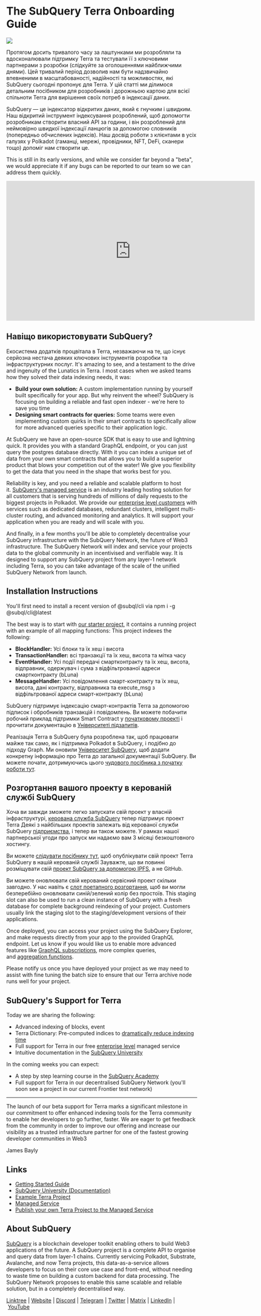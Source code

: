# The SubQuery Terra Onboarding Guide

![](https://miro.medium.com/max/1400/1*DiTE9KuzH0xHLojzGWxOuw.png)

Протягом досить тривалого часу за лаштунками ми розробляли та вдосконалювали підтримку Terra та тестували її з ключовими партнерами з розробки (слідкуйте за оголошеннями найближчими днями). Цей тривалий період дозволив нам бути надзвичайно впевненими в масштабованості, надійності та можливостях, які SubQuery сьогодні пропонує для Terra. У цій статті ми ділимося детальним посібником для розробників і дорожньою картою для всієї спільноти Terra для вирішення своїх потреб в індексації даних.

SubQuery — це індексатор відкритих даних, який є гнучким і швидким. Наш відкритий інструмент індексування розроблений, щоб допомогти розробникам створити власний API за години, і він розроблений для неймовірно швидкої індексації ланцюгів за допомогою словників (попередньо обчислених індексів). Наш досвід роботи з клієнтами в усіх галузях у Polkadot (гаманці, мережі, провідники, NFT, DeFi, сканери тощо) допоміг нам створити це.

This is still in its early versions, and while we consider far beyond a "beta", we would appreciate it if any bugs can be reported to our team so we can address them quickly.

<iframe width="656" height="369" src="https://www.youtube.com/embed/dS7h3isQCeA" title="YouTube video player" frameborder="0" allow="accelerometer; autoplay; clipboard-write; encrypted-media; gyroscope; picture-in-picture" allowfullscreen></iframe>

## Навіщо використовувати SubQuery?

Екосистема додатків процвітала в Terra, незважаючи на те, що існує серйозна нестача деяких ключових інструментів розробки та інфраструктурних послуг. It's amazing to see, and a testament to the drive and ingenuity of the Lunatics in Terra. I most cases when we asked teams how they solved their data indexing needs, it was:

- **Build your own solution:** A custom implementation running by yourself built specifically for your app. But why reinvent the wheel? SubQuery is focusing on building a reliable and fast open indexer - we're here to save you time
- **Designing smart contracts for queries:** Some teams were even implementing custom quirks in their smart contracts to specifically allow for more advanced queries specific to their application logic.

At SubQuery we have an open-source SDK that is easy to use and lightning quick. It provides you with a standard GraphQL endpoint, or you can just query the postgres database directly. With it you can index a unique set of data from your own smart contracts that allows you to build a superior product that blows your competition out of the water! We give you flexibility to get the data that you need in the shape that works best for you.

Reliability is key, and you need a reliable and scalable platform to host it. [SubQuery's managed service](https://subquery.network/managedservices) is an industry leading hosting solution for all customers that is serving hundreds of millions of daily requests to the biggest projects in Polkadot. We provide our [enterprise level customers](./20211228-enterprise-hosted.md) with services such as dedicated databases, redundant clusters, intelligent multi-cluster routing, and advanced monitoring and analytics. It will support your application when you are ready and will scale with you.

And finally, in a few months you'll be able to completely decentralise your SubQuery infrastructure with the SubQuery Network, the future of Web3 infrastructure. The SubQuery Network will index and service your projects data to the global community in an incentivised and verifiable way. It is designed to support any SubQuery project from any layer-1 network including Terra, so you can take advantage of the scale of the unified SubQuery Network from launch.

## Installation Instructions

You'll first need to install a recent version of @subql/cli via npm i -g @subql/cli@latest

The best way is to start with [our starter project](https://github.com/subquery/terra-subql-starter), it contains a running project with an example of all mapping functions: This project indexes the following:

- **BlockHandler:** Усі блоки та їх хеш і висота
- **TransactionHandler:** всі транзакції та їх хеш, висота та мітка часу
- **EventHandler:** Усі події передачі смартконтракту та їх хеш, висота, відправник, одержувач і сума з відфільтрованої адреси смартконтракту (bLuna)
- **MessageHandler:** Усі повідомлення смарт-контракту та їх хеш, висота, дані контракту, відправника та execute_msg з відфільтрованої адреси смарт-контракту (bLuna)

SubQuery підтримує індексацію смарт-контрактів Terra за допомогою підписок і обробників транзакцій і повідомлень. Ви можете побачити робочий приклад підтримки Smart Contract у [початковому проекті](https://github.com/subquery/terra-subql-starter) і прочитати документацію в [Університеті підзапитів](http://localhost:8080/build/manifest.html#mapping-handlers-and-filters).

Реалізація Terra в SubQuery була розроблена так, щоб працювати майже так само, як і підтримка Polkadot в SubQuery, і подібно до підходу Graph. Ми оновили [Університет SubQuery](https://university.subquery.network/), щоб додати конкретну інформацію про Terra до загальної документації SubQuery. Ви можете почати, дотримуючись цього [чудового посібника з початку роботи тут](http://university.subquery.network/quickstart/quickstart-terra.html).

## Розгортання вашого проекту в керованій службі SubQuery

Хоча ви завжди зможете легко запускати свій проект у власній інфраструктурі, [керована служба SubQuery](https://subquery.network/managedservices) тепер підтримує проект Terra Деякі з найбільших проектів залежать від керованої служби SubQuery [підприємства](./20211228-enterprise-hosted.md), і тепер ви також можете. У рамках нашої партнерської угоди про запуск ми надаємо вам 3 місяці безкоштовного хостингу.

Ви можете [слідувати посібнику тут](https://university.subquery.network/run_publish/publish.html), щоб опублікувати свій проект Terra SubQuery в нашій керованій службі Зауважте, що ви повинні розміщувати свій [проект SubQuery за допомогою IPFS](https://university.subquery.network/run_publish/publish.html), а не GitHub.

Ви можете оновлювати свій керований сервісний проект скільки завгодно. У нас навіть є [слот поетапного розгортання](./20210604-Deployment-Slots-are-here-for-SubQuery-Projects.md), щоб ви могли безперебійно оновлювати синій/зелений колір без простоїв. This staging slot can also be used to run a clean instance of SubQuery with a fresh database for complete background reindexing of your project. Customers usually link the staging slot to the staging/development versions of their applications.

Once deployed, you can access your project using the SubQuery Explorer, and make requests directly from your app to the provided GraphQL endpoint. Let us know if you would like us to enable more advanced features like [GraphQL subscriptions](https://university.subquery.network/run_publish/subscription.html), more complex queries, and [aggregation functions](https://university.subquery.network/run_publish/aggregate.html).

Please notify us once you have deployed your project as we may need to assist with fine tuning the batch size to ensure that our Terra archive node runs well for your project.

## SubQuery's Support for Terra

Today we are sharing the following:

-   Advanced indexing of blocks, event
-   Terra Dictionary: Pre-computed indices to [dramatically reduce indexing time](./20210630-SubQuery-Just-Got-a-lot-Faster-with-the-Dictionary.md)
-   Full support for Terra in our free [enterprise level](./20211228-enterprise-hosted.md) managed service
-   Intuitive documentation in the [SubQuery University](https://university.subquery.network/)

In the coming weeks you can expect:

-   A step by step learning course in the [SubQuery Academy](https://blog.subquery.network/blogs/20211018-subquery-launches-the-subquery-academy.html)
-   Full support for Terra in our decentralised SubQuery Network (you'll soon see a project in our current Frontier test network)

---

The launch of our beta support for Terra marks a significant milestone in our commitment to offer enhanced indexing tools for the Terra community to enable her developers to go further, faster. We are eager to get feedback from the community in order to improve our offering and increase our visibility as a trusted infrastructure partner for one of the fastest growing developer communities in Web3

James Bayly

## Links

-   [Getting Started Guide](https://university.subquery.network/quickstart/quickstart-terra.html)
-   [SubQuery University (Documentation)](https://university.subquery.network/)
-   [Example Terra Project](https://github.com/subquery/terra-subql-starter)
-   [Managed Service](https://explorer.subquery.network/)
-   [Publish your own Terra Project to the Managed Service](https://project.subquery.network/)

## About SubQuery

[SubQuery](https://subquery.network/) is a blockchain developer toolkit enabling others to build Web3 applications of the future. A SubQuery project is a complete API to organise and query data from layer-1 chains. Currently servicing Polkadot, Substrate, Avalanche, and now Terra projects, this data-as-a-service allows developers to focus on their core use case and front-end, without needing to waste time on building a custom backend for data processing. The SubQuery Network proposes to enable this same scalable and reliable solution, but in a completely decentralised way.

​​[Linktree](https://linktr.ee/subquerynetwork) | [Website](https://subquery.network/) | [Discord](https://discord.com/invite/78zg8aBSMG) | [Telegram](https://t.me/subquerynetwork) | [Twitter](https://twitter.com/subquerynetwork) | [Matrix](https://matrix.to/#/#subquery:matrix.org) | [LinkedIn](https://www.linkedin.com/company/subquery) | [YouTube](https://www.youtube.com/channel/UCi1a6NUUjegcLHDFLr7CqLw)
